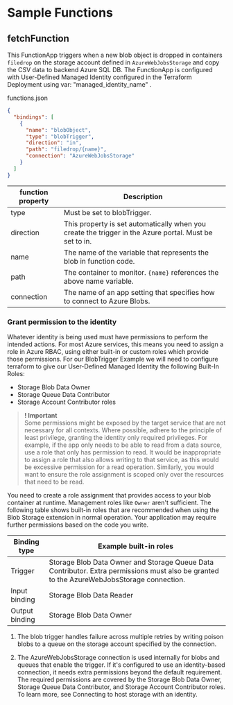 # Sample Functions #


## fetchFunction ##

This FunctionApp triggers when a new blob object is dropped in containers ```filedrop``` on the storage account defined in ```AzureWebJobsStorage``` and copy the CSV data to backend Azure SQL DB. The FunctionApp is configured with User-Defined Managed Identity configured in the Terraform Deployment using var: "managed_identity_name" . 


functions.json
```json
{
  "bindings": [
    {
      "name": "blobObject",
      "type": "blobTrigger",
      "direction": "in",
      "path": "filedrop/{name}",
      "connection": "AzureWebJobsStorage"
    }
  ]
}
```

|function property|	Description                                                         |
|-----------------|---------------------------------------------------------------------|                                                                                     
| type	          | Must be set to blobTrigger.|
| direction	      | This property is set automatically when you create the trigger in the Azure portal. Must be set to in. |
| name            | The name of the variable that represents the blob in function code. |
| path	          | The container to monitor. ```{name}``` references the above name variable. |
| connection	  | The name of an app setting that specifies how to connect to Azure Blobs.|


### Grant permission to the identity ###

Whatever identity is being used must have permissions to perform the intended actions. For most Azure services, this means you need to assign a role in Azure RBAC, using either built-in or custom roles which provide those permissions. For our BlobTrigger Example we will need to configure terraform to give our User-Defined Managed Identity the following Built-In Roles:

- Storage Blob Data Owner
- Storage Queue Data Contributor
- Storage Account Contributor roles

> **! Important**  
> Some permissions might be exposed by the target service that are not necessary for all contexts. Where possible, adhere to the principle of least privilege, granting the identity only required privileges. For example, if the app only needs to be able to read from a data source, use a role that only has permission to read. It would be inappropriate to assign a role that also allows writing to that service, as this would be excessive permission for a read operation. Similarly, you would want to ensure the role assignment is scoped only over the resources that need to be read.

You need to create a role assignment that provides access to your blob container at runtime. Management roles like ```Owner``` aren't sufficient. The following table shows built-in roles that are recommended when using the Blob Storage extension in normal operation. Your application may require further permissions based on the code you write.

|Binding type | Example built-in roles| 
|---|---|
| Trigger | Storage Blob Data Owner and Storage Queue Data Contributor. Extra permissions must also be granted to the AzureWebJobsStorage connection. |
| Input binding	| Storage Blob Data Reader |
| Output binding | Storage Blob Data Owner |

1. The blob trigger handles failure across multiple retries by writing poison blobs to a queue on the storage account specified by the connection.

2. The AzureWebJobsStorage connection is used internally for blobs and queues that enable the trigger. If it's configured to use an identity-based connection, it needs extra permissions beyond the default requirement. The required permissions are covered by the Storage Blob Data Owner, Storage Queue Data Contributor, and Storage Account Contributor roles. To learn more, see Connecting to host storage with an identity.




